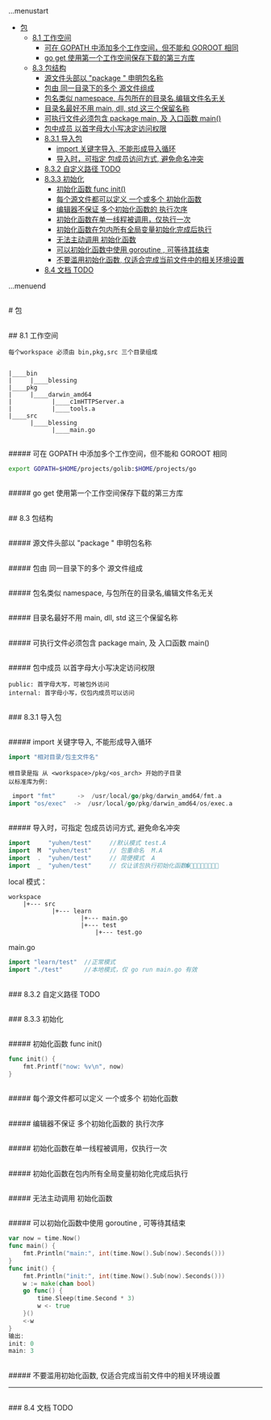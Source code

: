 ...menustart

 - [包](#5442dfce9bae4548d3851889266c5381)
	 - [8.1 工作空间](#de9cc15b3a9e2ba75fda079cc5b28e1f)
		 - [可在 GOPATH 中添加多个工作空间，但不能和 GOROOT 相同](#b3e0604118859c109dd897ac7ae854f8)
		 - [go get 使用第一个工作空间保存下载的第三方库](#913047a1d520b9ffb6ca7aec854b966c)
	 - [8.3 包结构](#0dbeeae9f285bcc430fd68fe456e41b3)
		 - [源文件头部以  "package <name>" 申明包名称](#1e157c9d6dd45f1ba03f5b7ebea38406)
		 - [包由 同一目录下的多个 源文件组成](#6938f144bcee557efd011309c199e35e)
		 - [包名类似 namespace, 与包所在的目录名,编辑文件名无关](#e17b159af5c5ad59d85168752c6428f1)
		 - [目录名最好不用 main, dll, std 这三个保留名称](#e7c8ec2bebe87fc347307b7aed9b0469)
		 - [可执行文件必须包含 package main, 及 入口函数 main()](#aa701bd12fb529e83f40eb243c75e782)
		 - [包中成员 以首字母大小写决定访问权限](#f02028bd734d65715515416056124dc4)
		 - [8.3.1 导入包](#f62e6d06725318423ee08bd8a4ed2e7d)
			 - [import 关键字导入, 不能形成导入循环](#7dba5b53facd739c0eab95743310162a)
			 - [导入时，可指定 包成员访问方式, 避免命名冲突](#a6b9ea4812ebe5edb3aeaccc19dbc584)
		 - [8.3.2 自定义路径 TODO](#bc316ed1f50721e986d3778dbb98900c)
		 - [8.3.3 初始化](#bd32478b325dcb90a9aa82078eb68e07)
			 - [初始化函数 func init()](#1c67af6fda4f5fc80c00a7020a74914e)
			 - [每个源文件都可以定义 一个或多个 初始化函数](#e0e5e502f607443792fa83dc2e4707db)
			 - [编辑器不保证 多个初始化函数的 执行次序](#cd1c90ededc5d3a9ca7a76705db7a874)
			 - [初始化函数在单一线程被调用，仅执行一次](#d0e07d685ddabb136c2e116a2d88a07c)
			 - [初始化函数在包内所有全局变量初始化完成后执行](#8009dbeb820d7018e73bcf1ff0c7afd1)
			 - [无法主动调用 初始化函数](#4d5af1b2778d1d186a0bf2663bfe7186)
			 - [可以初始化函数中使用 goroutine , 可等待其结束](#e6bb68503f344f18a7066f6431a5b7a7)
			 - [不要滥用初始化函数, 仅适合完成当前文件中的相关环境设置](#688c0716b76107dd51aa2613615246b9)
		 - [8.4 文档 TODO](#b99256f3c5776118ab291be9233de98d)

...menuend


<h2 id="5442dfce9bae4548d3851889266c5381"></h2>
# 包




<h2 id="de9cc15b3a9e2ba75fda079cc5b28e1f"></h2>
## 8.1 工作空间

    每个workspace 必须由 bin,pkg,src 三个目录组成


    |____bin
    |     |____blessing
    |____pkg
    |     |____darwin_amd64
    |           |____c1mHTTPServer.a
    |           |____tools.a
    |____src
          |____blessing
                |____main.go


<h2 id="b3e0604118859c109dd897ac7ae854f8"></h2>
##### 可在 GOPATH 中添加多个工作空间，但不能和 GOROOT 相同

```bash
export GOPATH=$HOME/projects/golib:$HOME/projects/go
```

<h2 id="913047a1d520b9ffb6ca7aec854b966c"></h2>
##### go get 使用第一个工作空间保存下载的第三方库


<h2 id="0dbeeae9f285bcc430fd68fe456e41b3"></h2>
## 8.3 包结构

<h2 id="1e157c9d6dd45f1ba03f5b7ebea38406"></h2>
##### 源文件头部以  "package <name>" 申明包名称
<h2 id="6938f144bcee557efd011309c199e35e"></h2>
##### 包由 同一目录下的多个 源文件组成
<h2 id="e17b159af5c5ad59d85168752c6428f1"></h2>
##### 包名类似 namespace, 与包所在的目录名,编辑文件名无关
<h2 id="e7c8ec2bebe87fc347307b7aed9b0469"></h2>
##### 目录名最好不用 main, dll, std 这三个保留名称
<h2 id="aa701bd12fb529e83f40eb243c75e782"></h2>
##### 可执行文件必须包含 package main, 及 入口函数 main()
<h2 id="f02028bd734d65715515416056124dc4"></h2>
##### 包中成员 以首字母大小写决定访问权限

    public: 首字母大写，可被包外访问
    internal: 首字母小写，仅包内成员可以访问

<h2 id="f62e6d06725318423ee08bd8a4ed2e7d"></h2>
### 8.3.1 导入包

<h2 id="7dba5b53facd739c0eab95743310162a"></h2>
##### import 关键字导入, 不能形成导入循环

```go
import "相对目录/包主文件名"
```

    根目录是指 从 <workspace>/pkg/<os_arch> 开始的子目录
    以标准库为例:

```go
￼import "fmt"      ->  /usr/local/go/pkg/darwin_amd64/fmt.a
import "os/exec"  ->  /usr/local/go/pkg/darwin_amd64/os/exec.a
```

<h2 id="a6b9ea4812ebe5edb3aeaccc19dbc584"></h2>
##### 导入时，可指定 包成员访问方式, 避免命名冲突

```go
import     "yuhen/test"     //默认模式 test.A
import  M  "yuhen/test"     // 包重命名  M.A
import  .  "yuhen/test"     // 简便模式  A
import  _  "yuhen/test"     // 仅让该包执行初始化函数�􏱍􏱎􏴄􏳷􏳔􏳃􏰃􏰌
```

local 模式：

    workspace
        |+--- src
                |+--- learn
                        |+--- main.go 
                        |+--- test
                            |+--- test.go


main.go
```go
import "learn/test"  //正常模式
import "./test"      //本地模式，仅 go run main.go 有效
```


<h2 id="bc316ed1f50721e986d3778dbb98900c"></h2>
### 8.3.2 自定义路径 TODO

<h2 id="bd32478b325dcb90a9aa82078eb68e07"></h2>
### 8.3.3 初始化

<h2 id="1c67af6fda4f5fc80c00a7020a74914e"></h2>
##### 初始化函数 func init() 

```go
func init() {
    fmt.Printf("now: %v\n", now)
}
```

<h2 id="e0e5e502f607443792fa83dc2e4707db"></h2>
##### 每个源文件都可以定义 一个或多个 初始化函数
<h2 id="cd1c90ededc5d3a9ca7a76705db7a874"></h2>
##### 编辑器不保证 多个初始化函数的 执行次序
<h2 id="d0e07d685ddabb136c2e116a2d88a07c"></h2>
##### 初始化函数在单一线程被调用，仅执行一次
<h2 id="8009dbeb820d7018e73bcf1ff0c7afd1"></h2>
##### 初始化函数在包内所有全局变量初始化完成后执行
<h2 id="4d5af1b2778d1d186a0bf2663bfe7186"></h2>
##### 无法主动调用 初始化函数
<h2 id="e6bb68503f344f18a7066f6431a5b7a7"></h2>
##### 可以初始化函数中使用 goroutine , 可等待其结束

```go
var now = time.Now()
func main() {
    fmt.Println("main:", int(time.Now().Sub(now).Seconds()))
}
func init() {
    fmt.Println("init:", int(time.Now().Sub(now).Seconds()))
    w := make(chan bool)
    go func() {
        time.Sleep(time.Second * 3)
        w <- true
    }()
    <-w 
}
输出:
init: 0
main: 3
```

<h2 id="688c0716b76107dd51aa2613615246b9"></h2>
##### 不要滥用初始化函数, 仅适合完成当前文件中的相关环境设置

---

<h2 id="b99256f3c5776118ab291be9233de98d"></h2>
### 8.4 文档 TODO

